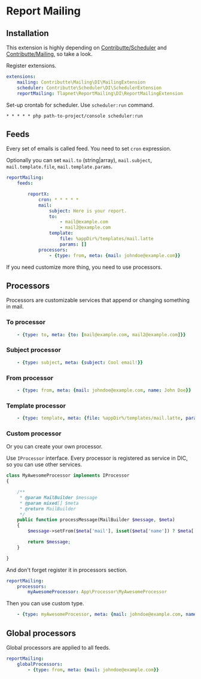 # Report Mailing

## Installation

This extension is highly depending on [Contributte/Scheduler](https://github.com/contributte/scheduler) and [Contributte/Mailing](https://github.com/contributte/mailing), so take a look.

Register extensions.

```yaml
extensions:
    mailing: Contributte\Mailing\DI\MailingExtension
    scheduler: Contributte\Scheduler\DI\SchedulerExtension
    reportMailing: Tlapnet\ReportMailing\DI\ReportMailingExtension
```

Set-up crontab for scheduler. Use `scheduler:run` command.

```
* * * * * php path-to-project/console scheduler:run
```

## Feeds

Every set of emails is called feed. You need to set `cron` expression.
 
Optionally you can set `mail.to` (string|array), `mail.subject`, `mail.template.file`, `mail.template.params`. 

```yaml
reportMailing:
    feeds:

        reportX:
            cron: * * * * *
            mail:
                subject: Here is your report.
                to:
                    - mail@example.com
                    - mail2@example.com
                template:
                    file: %appDir%/templates/mail.latte 
                    params: []
            processors: 
                - {type: from, meta: {mail: johndoe@example.com}}
```

If you need customize more thing, you need to use processors.

## Processors

Processors are customizable services that append or changing something in mail. 

### To processor

```yaml
    - {type: to, meta: {to: [mail@example.com, mail2@example.com]}}
```

### Subject processor

```yaml
    - {type: subject, meta: {subject: Cool email!}}
```

### From processor

```yaml
    - {type: from, meta: {mail: johndoe@example.com, name: John Doe}}
```

### Template processor 

```yaml
    - {type: template, meta: {file: %appDir%/templates/mail.latte, params: []}}
```

### Custom processor

Or you can create your own processor. 

Use `IProcessor` interface. Every processor is registered as service in DIC, so you can use other services.

```php
class MyAwesomeProcessor implements IProcessor
{

	/**
	 * @param MailBuilder $message
	 * @param mixed[] $meta
	 * @return MailBuilder
	 */
	public function processMessage(MailBuilder $message, $meta)
	{
		$message->setFrom($meta['mail'], isset($meta['name']) ? $meta['name'] : '');

		return $message;
	}

}
```

And don't forget register it in processors section.

```yaml
reportMailing:
    processors:
        myAwesomeProcessor: App\Processor\MyAwesomeProcessor
```

Then you can use custom type.

```yaml
    - {type: myAwesomeProcessor, meta: {mail: johndoe@example.com, name: John Doe}}
```

## Global processors

Global processors are applied to all feeds.

```yaml
reportMailing:
    globalProcessors: 
        - {type: from, meta: {mail: johndoe@example.com}}
```
